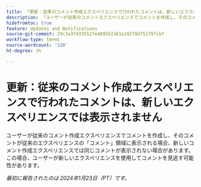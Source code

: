 ```yaml
---
title: 「更新：従来のコメント作成エクスペリエンスで行われたコメントは、新しいエクスペリエンスでは表示されません」
description: 「ユーザーが従来のコメントエクスペリエンスでコメントを作成し、そのコメントが従来のエクスペリエンスの「コメント」領域に表示される場合、新しいコメントエクスペリエンスでは同じコメントが表示されない場合があります。 これにより、ユーザーが新しいエクスペリエンスを使用してコメントを見逃す可能性があります。」
hidefromtoc: true
feature: Updates and Notifications
source-git-commit: 29c3a3fd335527e4695b2361a19278d751797cbf
workflow-type: tm+mt
source-wordcount: '120'
ht-degree: 3%

---
```



# 更新：従来のコメント作成エクスペリエンスで行われたコメントは、新しいエクスペリエンスでは表示されません

ユーザーが従来のコメント作成エクスペリエンスでコメントを作成し、そのコメントが従来のエクスペリエンスの「コメント」領域に表示される場合、新しいコメント作成エクスペリエンスでは同じコメントが表示されない場合があります。 この場合、ユーザーが新しいエクスペリエンスを使用してコメントを見逃す可能性があります。


_最初に報告されたのは 2024年1月23日（PT）です。_
